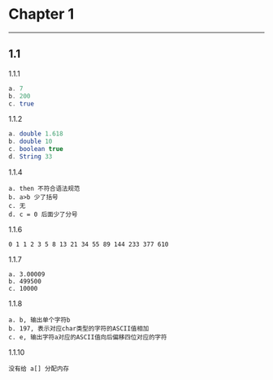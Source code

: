 # Chapter 1

---

## 1.1

1.1.1

``` Java
a. 7 
b. 200
c. true
```

1.1.2

``` Java
a. double 1.618
b. double 10
c. boolean true
d. String 33
```

1.1.4

``` Md
a. then 不符合语法规范  
b. a>b 少了括号  
c. 无  
d. c = 0 后面少了分号 
```

1.1.6

``` Md
0 1 1 2 3 5 8 13 21 34 55 89 144 233 377 610 
```

1.1.7

``` Md
a. 3.00009
b. 499500
c. 10000
```

1.1.8

``` Md
a. b, 输出单个字符b
b. 197, 表示对应char类型的字符的ASCII值相加
c. e, 输出字符a对应的ASCII值向后偏移四位对应的字符
```

1.1.10

``` Md
没有给 a[] 分配内存
```

